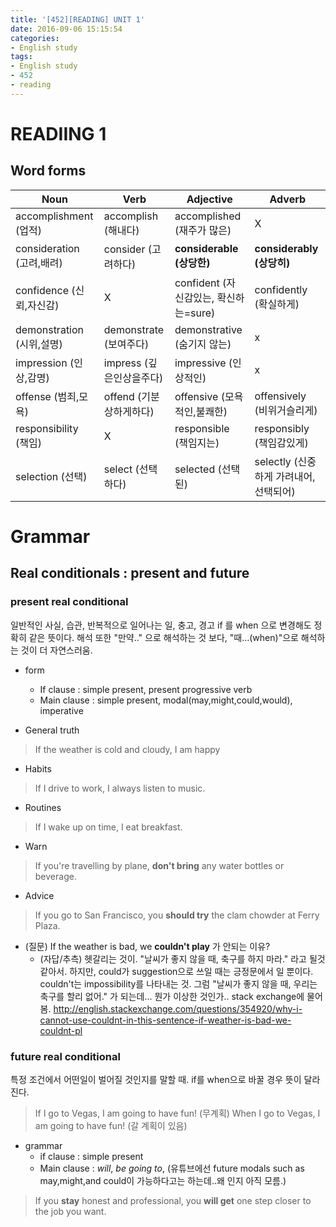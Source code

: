 ```yaml
---
title: '[452][READING] UNIT 1'
date: 2016-09-06 15:15:54
categories: 
- English study
tags:
- English study
- 452
- reading
---
```


# READIING 1

## Word forms
| Noun           | Verb        | Adjective     | Adverb       |
|----------------|-------------|---------------|--------------|
| accomplishment (업적) | accomplish (해내다)  | accomplished (재주가 많은)  | X            |
| consideration (고려,배려)| consider (고려하다)   | **considerable (상당한)** | **considerably (상당히)** |
| confidence (신뢰,자신감)    | X           | confident (자신감있는, 확신하는=sure)    | confidently (확실하게) |
| demonstration (시위,설명)  | demonstrate (보여주다) | demonstrative (숨기지 않는) | x            |
| impression (인상,감명)    | impress (깊은인상을주다)    | impressive (인상적인)    | x            |
| offense (범죄,모욕)        | offend (기분상하게하다)      | offensive (모욕적인,불쾌한)   | offensively (비위거슬리게) |
| responsibility (책임) | X           | responsible (책임지는)  | responsibly (책임감있게) |
| selection (선택)     | select (선택하다)     | selected (선택된)     | selectly (신중하게 가려내어,선택되어)     |



# Grammar

## Real conditionals : present and future

### present real conditional
일반적인 사실, 습관, 반복적으로 일어나는 일, 충고, 경고
if 를 when 으로 변경해도 정확히 같은 뜻이다. 해석 또한 "만약.." 으로 해석하는 것 보다, "때...(when)"으로 해석하는 것이 더 자연스러움. 

* form
    * If clause : simple present, present progressive verb
    * Main clause : simple present, modal(may,might,could,would), imperative

* General truth
> If the weather is cold and cloudy, I am happy
* Habits
> If I drive to work, I always listen to music.
* Routines
> If I wake up on time, I eat breakfast.
* Warn
> If you're travelling by plane, **don't bring** any water bottles or beverage.
* Advice
> If you go to San Francisco, you **should try** the clam chowder at Ferry Plaza.

* (질문) If the weather is bad, we **couldn't play** 가 안되는 이유?
    * (자답/추측) 헷갈리는 것이. "날씨가 좋지 않을 때, 축구를 하지 마라." 라고 될것 같아서. 하지만, could가 suggestion으로 쓰일 때는 긍정문에서 일 뿐이다. couldn't는 impossibility를 나타내는 것. 그럼 "날씨가 좋지 않을 때, 우리는 축구를 할리 없어." 가 되는데... 뭔가 이상한 것인가.. stack exchange에 물어 봄.
    http://english.stackexchange.com/questions/354920/why-i-cannot-use-couldnt-in-this-sentence-if-weather-is-bad-we-couldnt-pl


### future real conditional
특정 조건에서 어떤일이 벌어질 것인지를 말할 때.
if를 when으로 바꿀 경우 뜻이 달라진다. 
> If I go to Vegas, I am going to have fun! (무계획)
> When I go to Vegas, I am going to have fun! (갈 계획이 있음)

* grammar
    * if clause : simple present
    * Main clause : *will*, *be going to*, (유튜브에선 future modals such as may,might,and could이 가능하다고는 하는데..왜 인지 아직 모름.) 
> If you **stay** honest and professional, you **will get** one step closer to the job you want. 
